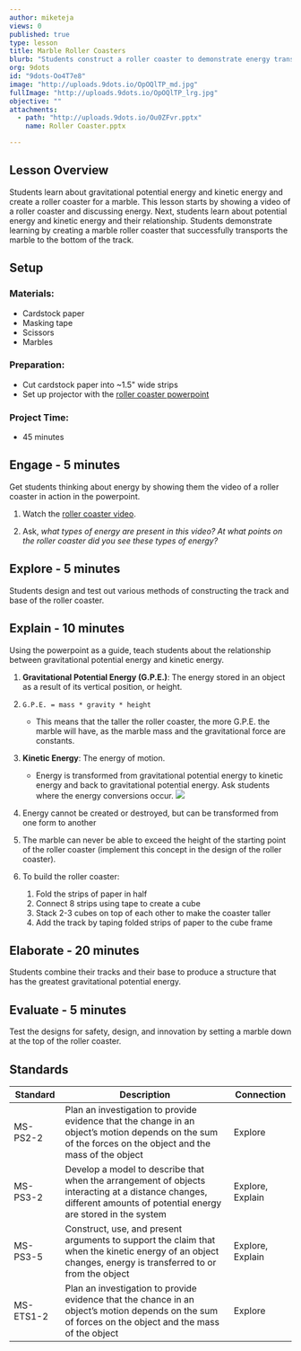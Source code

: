```yaml
---
author: miketeja
views: 0
published: true
type: lesson
title: Marble Roller Coasters
blurb: "Students construct a roller coaster to demonstrate energy transfer #NGSS-MS-PS2-2 #NGSS-MS-PS3-2 #NGSS-MS-PS3-5 #NGSS-MS-ETS1-2"
org: 9dots
id: "9dots-Oo4T7e8"
image: "http://uploads.9dots.io/OpOQlTP_md.jpg"
fullImage: "http://uploads.9dots.io/OpOQlTP_lrg.jpg"
objective: ""
attachments: 
  - path: "http://uploads.9dots.io/Ou0ZFvr.pptx"
    name: Roller Coaster.pptx

---
```


## Lesson Overview
Students learn about gravitational potential energy and kinetic energy and create a roller coaster for a marble. This lesson starts by showing a video of a roller coaster and discussing energy. Next, students learn about potential energy and kinetic energy and their relationship. Students demonstrate learning by creating a marble roller coaster that successfully transports the marble to the bottom of the track.

## Setup
### Materials:

- Cardstock paper
- Masking tape
- Scissors
- Marbles

### Preparation:

- Cut cardstock paper into ~1.5" wide strips
- Set up projector with the [roller coaster powerpoint](http://uploads.9dots.io/Ou0ZFvr.pptx)

### Project Time:

- 45 minutes

## Engage - 5 minutes
Get students thinking about energy by showing them the video of a roller coaster in action in the powerpoint.

1. Watch the [roller coaster video](https://www.youtube.com/watch?v=9dC6uJDNf64).

2. Ask, _what types of energy are present in this video? At what points on the roller coaster did you see these types of energy?_

## Explore - 5 minutes
Students design and test out various methods of constructing the track and base of the roller coaster.

## Explain - 10 minutes
Using the powerpoint as a guide, teach students about the relationship between gravitational potential energy and kinetic energy.

1. **Gravitational Potential Energy (G.P.E.)**: The energy stored in an object as a result of its vertical position, or height.

2. `G.P.E. = mass * gravity * height` 
	- This means that the taller the roller coaster, the more G.P.E. the marble will have, as the marble mass and the gravitational force are constants. 

3. **Kinetic Energy**: The energy of motion.
	- Energy is transformed from gravitational potential energy to kinetic energy and back to gravitational potential energy. Ask students where the energy conversions occur.
    ![](http://uploads.9dots.io/Ou0U9wI_md.jpg) 

5. Energy cannot be created or destroyed, but can be transformed from one form to another

6. The marble can never be able to exceed the height of the starting point of the roller coaster (implement this concept in the design of the roller coaster).

7. To build the roller coaster:
	1. Fold the strips of paper in half
    2. Connect 8 strips using tape to create a cube
    3. Stack 2-3 cubes on top of each other to make the coaster taller
    4. Add the track by taping folded strips of paper to the cube frame

## Elaborate - 20 minutes
Students combine their tracks and their base to produce a structure that has the greatest gravitational potential energy.

## Evaluate - 5 minutes
Test the designs for safety, design, and innovation by setting a marble down at the top of the roller coaster.

## Standards

| Standard      | Description   | Connection  |
| ------------- |---------------| ------|
| MS-PS2-2      | Plan an investigation to provide evidence that the change in an object’s motion depends on the sum of the forces on the object and the mass of the object | Explore |
| MS-PS3-2      | Develop a model to describe that when the arrangement of objects interacting at a distance changes, different amounts of potential energy are stored in the system |   Explore, Explain |
| MS-PS3-5      | Construct, use, and present arguments to support the claim that when the kinetic energy of an object changes, energy is transferred to or from the object |   Explore, Explain |
| MS-ETS1-2 	| Plan an investigation to provide evidence that the chance in an object’s motion depends on the sum of forces on the object and the mass of the object   |   Explore |
